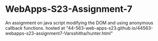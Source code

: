# WebApps-S23-Assignment-7
An assignment on java script modifying the DOM and using anonymous callback functions.
hosted at "44-563-web-apps-s23.github.io/44563-webapps-s23-assignment7-Varsshitha/hunter.html"
